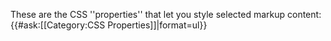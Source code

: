 These are the CSS ''properties'' that let you style selected markup content:
{{#ask:[[Category:CSS Properties]]|format=ul}}